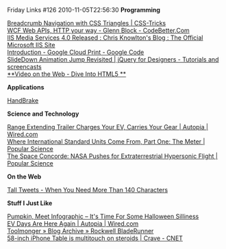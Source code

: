 Friday Links #126
2010-11-05T22:56:30
**Programming**

[Breadcrumb Navigation with CSS Triangles | CSS-Tricks](http://css-tricks.com/triangle-breadcrumbs/)   
[WCF Web APIs, HTTP your way - Glenn Block - CodeBetter.Com ](http://codebetter.com/blogs/glenn.block/archive/2010/11/01/wcf-web-apis-http-your-way.aspx?utm_source=feedburner&utm_medium=feed&utm_campaign=Feed%3A+CodeBetter+%28CodeBetter.Com%29)   
[IIS Media Services 4.0 Released : Chris Knowlton's Blog : The Official Microsoft IIS Site](http://blogs.iis.net/chriskno/archive/2010/11/01/iis-media-services-4-0-released.aspx)   
[Introduction - Google Cloud Print - Google Code](http://code.google.com/apis/cloudprint/docs/overview.html)   
[SlideDown Animation Jump Revisited | jQuery for Designers - Tutorials and screencasts](http://jqueryfordesigners.com/slidedown-animation-jump-revisited/)   
[**Video on the Web - Dive Into HTML5 **](http://diveintohtml5.org/video.html)

**Applications**

[HandBrake ](http://handbrake.fr/)

**Science and Technology**

[Range Extending Trailer Charges Your EV, Carries Your Gear | Autopia | Wired.com](http://www.wired.com/autopia/2010/11/range-extending-trailer-charges-your-ev-carries-your-gear/)   
[Where International Standard Units Come From, Part One: The Meter | Popular Science](http://www.popsci.com/technology/article/2010-11/celebrating-international-standard-units-meter)   
[The Space Concorde: NASA Pushes for Extraterrestrial Hypersonic Flight | Popular Science](http://www.popsci.com/technology/article/2010-11/nasa-solicits-hypersonic-travel-proposals)

**On the Web**

[Tall Tweets - When You Need More Than 140 Characters](http://www.labnol.org/internet/tall-tweets/18068/)

**Stuff I Just Like**

[Pumpkin, Meet Infographic – It's Time For Some Halloween Silliness ](http://www.datapointed.net/2010/10/infographic-jack-o-lantern/)   
[EV Days Are Here Again | Autopia | Wired.com](http://www.wired.com/autopia/2010/11/ev-days-are-here-again/)   
[Toolmonger » Blog Archive » Rockwell BladeRunner](http://toolmonger.com/2010/11/01/rockwell-bladerunner/)   
[58-inch iPhone Table is multitouch on steroids | Crave - CNET ](http://news.cnet.com/8301-17938_105-20021360-1.html?tag=mncol;title)
